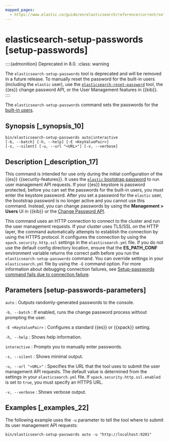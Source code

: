 ```yaml
---
mapped_pages:
  - https://www.elastic.co/guide/en/elasticsearch/reference/current/setup-passwords.html
---
```


# elasticsearch-setup-passwords [setup-passwords]

::::{admonition} Deprecated in 8.0.
:class: warning

The `elasticsearch-setup-passwords` tool is deprecated and will be removed in a future release. To manually reset the password for the built-in users (including the `elastic` user), use the [`elasticsearch-reset-password`](/reference/elasticsearch/command-line-tools/reset-password.md) tool, the {{es}} change password API, or the User Management features in {{kib}}.
::::


The `elasticsearch-setup-passwords` command sets the passwords for the [built-in users](docs-content://deploy-manage/users-roles/cluster-or-deployment-auth/built-in-users.md).


## Synopsis [_synopsis_10]

```shell
bin/elasticsearch-setup-passwords auto|interactive
[-b, --batch] [-h, --help] [-E <KeyValuePair>]
[-s, --silent] [-u, --url "<URL>"] [-v, --verbose]
```


## Description [_description_17]

This command is intended for use only during the initial configuration of the {{es}} {{security-features}}. It uses the [`elastic` bootstrap password](docs-content://deploy-manage/users-roles/cluster-or-deployment-auth/built-in-users.md#bootstrap-elastic-passwords) to run user management API requests. If your {{es}} keystore is password protected, before you can set the passwords for the built-in users, you must enter the keystore password. After you set a password for the `elastic` user, the bootstrap password is no longer active and you cannot use this command. Instead, you can change passwords by using the **Management > Users** UI in {{kib}} or the [Change Password API](https://www.elastic.co/docs/api/doc/elasticsearch/operation/operation-security-change-password).

This command uses an HTTP connection to connect to the cluster and run the user management requests. If your cluster uses TLS/SSL on the HTTP layer, the command automatically attempts to establish the connection by using the HTTPS protocol. It configures the connection by using the `xpack.security.http.ssl` settings in the `elasticsearch.yml` file. If you do not use the default config directory location, ensure that the **ES_PATH_CONF** environment variable returns the correct path before you run the `elasticsearch-setup-passwords` command. You can override settings in your `elasticsearch.yml` file by using the `-E` command option. For more information about debugging connection failures, see [Setup-passwords command fails due to connection failure](docs-content://troubleshoot/elasticsearch/security/trb-security-setup.md).


## Parameters [setup-passwords-parameters]

`auto`
:   Outputs randomly-generated passwords to the console.

`-b, --batch`
:   If enabled, runs the change password process without prompting the user.

`-E <KeyValuePair>`
:   Configures a standard {{es}} or {{xpack}} setting.

`-h, --help`
:   Shows help information.

`interactive`
:   Prompts you to manually enter passwords.

`-s, --silent`
:   Shows minimal output.

`-u, --url "<URL>"`
:   Specifies the URL that the tool uses to submit the user management API requests. The default value is determined from the settings in your `elasticsearch.yml` file. If `xpack.security.http.ssl.enabled`  is set to `true`, you must specify an HTTPS URL.

`-v, --verbose`
:   Shows verbose output.


## Examples [_examples_22]

The following example uses the `-u` parameter to tell the tool where to submit its user management API requests:

```shell
bin/elasticsearch-setup-passwords auto -u "http://localhost:9201"
```

